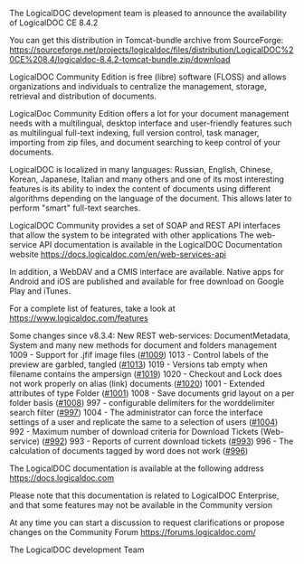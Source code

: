 The LogicalDOC development team is pleased to announce the availability of LogicalDOC CE 8.4.2

You can get this distribution in Tomcat-bundle archive from SourceForge: 
https://sourceforge.net/projects/logicaldoc/files/distribution/LogicalDOC%20CE%208.4/logicaldoc-8.4.2-tomcat-bundle.zip/download

LogicalDOC Community Edition is free (libre) software (FLOSS) and allows organizations and individuals to centralize the management, storage, retrieval and distribution of documents.

LogicalDoc Community Edition offers a lot for your document management needs with a multilingual, 
desktop interface and user-friendly features such as multilingual full-text indexing, full version control, task manager, 
importing from zip files, and document searching to keep control of your documents.

LogicalDOC is localized in many languages: Russian, English, Chinese, Korean, Japanese, Italian and many others and one of its most interesting features is its ability to index the content of documents using different algorithms depending on the language of the document.
This allows later to perform "smart" full-text searches.

LogicalDOC Community provides a set of SOAP and REST API interfaces that allow the system to be integrated with other applications
The web-service API documentation is available in the LogicalDOC Documentation website https://docs.logicaldoc.com/en/web-services-api

In addition, a WebDAV and a CMIS interface are available.
Native apps for Android and iOS are published and available for free download on Google Play and iTunes.
   
For a complete list of features, take a look at https://www.logicaldoc.com/features


Some changes since v8.3.4:
New REST web-services: DocumentMetadata, System and many new methods for document and folders management
1009 - Support for .jfif image files ([#1009](https://bugs.logicaldoc.com/ticket/1009)) 
1013 - Control labels of the preview are garbled, tangled ([#1013](https://bugs.logicaldoc.com/ticket/1013))
1019 - Versions tab empty when filename contains the ampersign ([#1019](https://bugs.logicaldoc.com/ticket/1019))
1020 - Checkout and Lock does not work properly on alias (link) documents ([#1020](https://bugs.logicaldoc.com/ticket/1020))
1001 - Extended attributes of type Folder ([#1001](https://bugs.logicaldoc.com/ticket/1001))
1008 - Save documents grid layout on a per folder basis ([#1008](https://bugs.logicaldoc.com/ticket/1008))
997 - configurable delimiters for the worddelimiter search filter ([#997](https://bugs.logicaldoc.com/ticket/997))
1004 - The administrator can force the interface settings of a user and replicate the same to a selection of users ([#1004](https://bugs.logicaldoc.com/ticket/1004))
992 - Maximum number of download criteria for Download Tickets (Web-service) ([#992](https://bugs.logicaldoc.com/ticket/992))
993	- Reports of current download tickets ([#993](https://bugs.logicaldoc.com/ticket/993))
996	- The calculation of documents tagged by word does not work ([#996](https://bugs.logicaldoc.com/ticket/996)) 
	

The LogicalDOC documentation is available at the following address
https://docs.logicaldoc.com

Please note that this documentation is related to LogicalDOC Enterprise, and that some features may not be available in the Community version

At any time you can start a discussion to request clarifications or propose changes on the Community Forum https://forums.logicaldoc.com/    


The LogicalDOC development Team